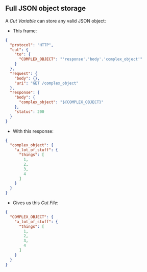 ## Full JSON object storage 

A *Cut Variable* can store any valid JSON object:

- This frame:
```json
{
  "protocol": "HTTP",
  "cut": {
    "to": {
      "COMPLEX_OBJECT": "'response'.'body'.'complex_object'"
    }
  },
  "request": {
    "body": {},
    "uri": "GET /complex_object"
  },
  "response": {
    "body": {
      "complex_object": "${COMPLEX_OBJECT}"
    },
    "status": 200
  }
}
```

- With this response:
```json
{
  "complex_object": {
    "a_lot_of_stuff": {
      "things": [
        1,
        2,
        3,
        4
      ]
    }
  }
}
```

- Gives us this *Cut File*:
```json
{
  "COMPLEX_OBJECT": {
    "a_lot_of_stuff": {
      "things": [
        1,
        2,
        3,
        4
      ]
    }
  }
}
```

